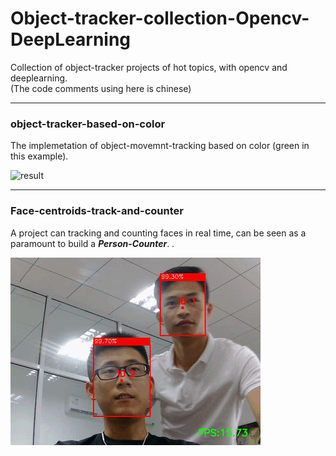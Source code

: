 # Object-tracker-collection-Opencv-DeepLearning
Collection of object-tracker projects of hot topics, with opencv and deeplearning.   
(The code comments using here is chinese)

----------------------------------------------------
### object-tracker-based-on-color
The implemetation of object-movemnt-tracking based on color (green in this example).

![result](https://github.com/LZQthePlane/Object-tracker-with-opencv/blob/master/object-tracker-based-on-color/test_gif.gif)

----------------------------------------------------
### Face-centroids-track-and-counter
A project can tracking and counting faces in real time, can be seen as a paramount to build a ***Person-Counter***. .

![result](https://github.com/LZQthePlane/Object-tracker-collection-Opencv-DeepLearning/blob/master/Faces-centroid-tracker-counter/test_out/example.gif)
